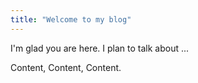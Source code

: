 ```yaml
---
title: "Welcome to my blog"
---
```


I'm glad you are here. I plan to talk about ...

Content, Content, Content.
